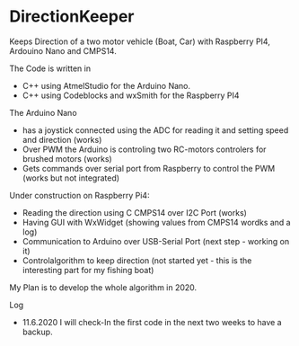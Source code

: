 # DirectionKeeper
Keeps Direction of a two motor vehicle (Boat, Car) with Raspberry PI4, Ardouino Nano and CMPS14.

The Code is written in
- C++ using AtmelStudio for the Arduino Nano.
- C++ using Codeblocks and wxSmith for the Raspberry PI4

The Arduino Nano 
- has a joystick connected using the ADC for reading it and setting speed and direction (works)
- Over PWM the Arduino  is controling two RC-motors controlers for brushed motors (works)
- Gets commands over serial port from Raspberry to control the PWM (works but not integrated)

Under construction on Raspberry Pi4:
- Reading the direction using C CMPS14 over I2C Port (works)
- Having GUI with WxWidget (showing values from CMPS14 wordks and a log)
- Communication to Arduino over USB-Serial Port (next step - working on it)
- Controlalgorithm to keep direction (not started yet - this is the interesting part for my fishing boat)

My Plan is to develop the whole algorithm in 2020. 

Log
- 11.6.2020 I will check-In the first code in the next two weeks to have a backup.

